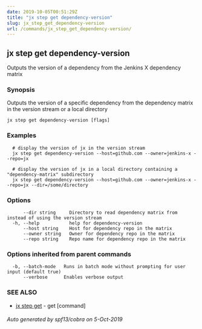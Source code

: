 ```yaml
---
date: 2019-10-05T00:51:29Z
title: "jx step get dependency-version"
slug: jx_step_get_dependency-version
url: /commands/jx_step_get_dependency-version/
---
```

## jx step get dependency-version

Outputs the version of a dependency from the Jenkins X dependency matrix

### Synopsis

Outputs the version of a specific dependency from the dependency matrix in the version stream or a local directory

```
jx step get dependency-version [flags]
```

### Examples

```
  # display the version of jx in the version stream
  jx step get dependency-version --host=github.com --owner=jenkins-x --repo=jx
  
  # display the version of jx in a local directory containing a "dependency-matrix" subdirectory
  jx step get dependency-version --host=github.com --owner=jenkins-x --repo=jx --dir=/some/directory
```

### Options

```
      --dir string     Directory to read dependency matrix from instead of using the version stream
  -h, --help           help for dependency-version
      --host string    Host for dependency repo in the matrix
      --owner string   Owner for dependency repo in the matrix
      --repo string    Repo name for dependency repo in the matrix
```

### Options inherited from parent commands

```
  -b, --batch-mode   Runs in batch mode without prompting for user input (default true)
      --verbose      Enables verbose output
```

### SEE ALSO

* [jx step get](/commands/jx_step_get/)	 - get [command]

###### Auto generated by spf13/cobra on 5-Oct-2019
